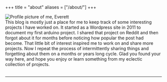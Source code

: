 +++
title = "about"
aliases = ["/about/"]
+++

<img class="col one right" src="/img/profile_2024.jpg" alt="Profile picture of me, Everett">

<br/>
This blog is mostly just a place for me to keep track of some interesting projects I have worked on. It started as a Wordpress site in 2011 to document my first arduino project. I shared that project on Reddit and then forgot about it for months before noticing how popular the post had become. That little bit of interest inspired me to work on and share more projects. Now I repeat the process of intermittently sharing things and forgetting about them on a months or years long cycle. Glad you found your way here, and hope you enjoy or learn something from my eclectic collection of projects.

<br>
<br/>
<hr/>
<br/>
<span class="contacticon center">
	<a href="mailto:evjhrob@gmail.com"><i class="fa-solid fa-square-envelope"></i></a>
	<a href="https://github.com/evjrob" target="_blank"><i class="fa-brands fa-square-github"></i></a>
	<a href="https://www.instagram.com/evjrob" target="_blank"><i class="fa-brands fa-square-instagram"></i></a>
	<a href="https://bsky.app/profile/evjrob.bsky.social" target="_blank"><i class="fa-brands fa-square-bluesky"></i></a>
</span>
